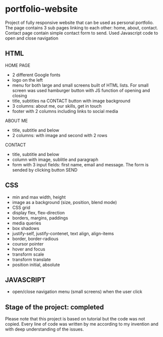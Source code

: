 # portfolio-website

Project of fully responsive website that can be used as personal portfolio. The page contains 3 sub pages linking to each other: home, about, contact. Contact page contain simple contact form to send. Used Javascript code to open and close navigation 

## HTML 
HOME PAGE 
- 2 different Google fonts
- logo on the left
- menu for both large and small screens built of HTML lists. For small screen was used hamburger button with JS function of opening and closing
- title, subtitles na CONTACT button with image background
- 3 columns: about me, our skills, get in touch
- footer with 2 columns including links to social media

ABOUT ME
- title, subtitle and below
- 2 columns: with image and second with 2 rows

CONTACT
- title, subtitle and below
- column with image, sublitle and paragraph
- form with 3 input fields: first name, email and message. The form is sended by clicking button SEND

## CSS
- min and max width, height
- image as a background (size, position, blend mode)
- CSS grid 
- display flex, flex-direction 
- borders, margins, paddings
- media queries
- box shadows
- justify-self, justify-contenet, text align, align-items
- border, border-radious
- coursor pointer
- hover and focus
- transform scale
- transform translate
- position initial, absolute

## JAVASCRIPT
- open/close navigation menu (small screens) when the user click

## Stage of the project: completed

Please note that this project is based on tutorial but the code was not copied. Every line of code was written by me according to my invention and with deep understanding of the issues.
